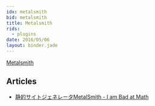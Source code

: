 ```yaml
---
idx: metalsmith
bid: metalsmith
title: Metalsmith
rids:
  - plugins
date: 2016/05/06
layout: binder.jade
---
```


[Metalsmith](http://www.metalsmith.io/)

## Articles
- [静的サイトジェネレータMetalSmith - I am Bad at Math](http://d.hatena.ne.jp/badatmath/20140426/1398495275)
